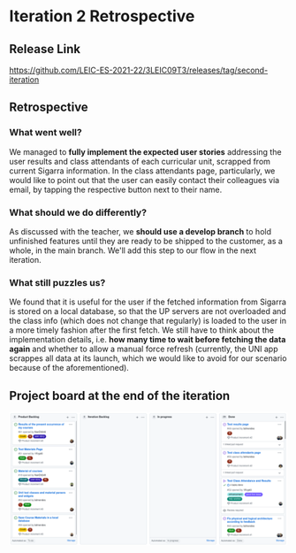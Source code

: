 # Iteration 2 Retrospective

## Release Link

https://github.com/LEIC-ES-2021-22/3LEIC09T3/releases/tag/second-iteration

## Retrospective

### What went well?

We managed to **fully implement the expected user stories** addressing the user results and class attendants of each curricular unit, scrapped from current Sigarra information. In the class attendants page, particularly, we would like to point out that the user can easily contact their colleagues via email, by tapping the respective button next to their name.

### What should we do differently?

As discussed with the teacher, we **should use a develop branch** to hold unfinished features until they are ready to be shipped to the customer, as a whole, in the main branch. We'll add this step to our flow in the next iteration.

### What still puzzles us?

We found that it is useful for the user if the fetched information from Sigarra is stored on a local database, so that the UP servers are not overloaded and the class info (which does not change that regularly) is loaded to the user in a more timely fashion after the first fetch. We still have to think about the implementation details, i.e. **how many time to wait before fetching the data again** and whether to allow a manual force refresh (currently, the UNI app scrappes all data at its launch, which we would like to avoid for our scenario because of the aforementioned).

## Project board at the end of the iteration

![Project board at the end of the iteration](./boards/iteration_2.png)
